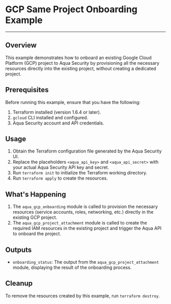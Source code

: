 # GCP Same Project Onboarding Example

---

## Overview

This example demonstrates how to onboard an existing Google Cloud Platform (GCP) project to Aqua Security by provisioning all the necessary resources directly into the existing project, without creating a dedicated project.

## Prerequisites

Before running this example, ensure that you have the following:

1. Terraform installed (version 1.6.4 or later).
2. `gcloud` CLI installed and configured.
3. Aqua Security account and API credentials.

## Usage

1. Obtain the Terraform configuration file generated by the Aqua Security UI.
2. Replace the placeholders `<aqua_api_key>` and `<aqua_api_secret>` with your actual Aqua Security API key and secret.
3. Run `terraform init` to initialize the Terraform working directory.
4. Run `terraform apply` to create the resources.

## What's Happening

1. The `aqua_gcp_onboarding` module is called to provision the necessary resources (service accounts, roles, networking, etc.) directly in the existing GCP project.
2. The `aqua_gcp_project_attachment` module is called to create the required IAM resources in the existing project and trigger the Aqua API to onboard the project.

## Outputs

- `onboarding_status`: The output from the `aqua_gcp_project_attachment` module, displaying the result of the onboarding process.

## Cleanup

To remove the resources created by this example, run `terraform destroy`.